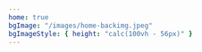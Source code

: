 ```yaml
---
home: true
bgImage: "/images/home-backimg.jpeg"
bgImageStyle: { height: "calc(100vh - 56px)" }
---
```


<style>
.hero{
  z-index: 0;
  color: #FFF;
  text-shadow: 5px 5px 5px #333;
}
.home-blog{
  background-color: #fefefe;
}
</style>
